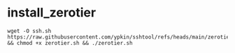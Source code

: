 # install_zerotier

```
wget -O ssh.sh https://raw.githubusercontent.com/ypkin/sshtool/refs/heads/main/zerotier.sh && chmod +x zerotier.sh && ./zerotier.sh
```
